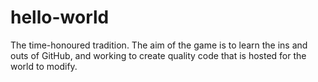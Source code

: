 hello-world
===========

The time-honoured tradition.
The aim of the game is to learn the ins and outs of GitHub, and working to create quality code that is hosted for the world to modify.

